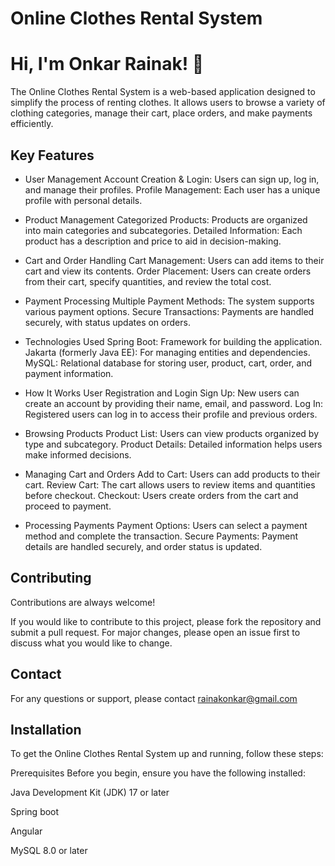 
# Online Clothes Rental System






# Hi, I'm Onkar Rainak! 👋


The Online Clothes Rental System is a web-based application designed to simplify the process of renting clothes. It allows users to browse a variety of clothing categories, manage their cart, place orders, and make payments efficiently.

## Key Features

- User Management
Account Creation & Login: Users can sign up, log in, and manage their profiles.
Profile Management: Each user has a unique profile with personal details.

- Product Management
Categorized Products: Products are organized into main categories and subcategories.
Detailed Information: Each product has a description and price to aid in decision-making.

- Cart and Order Handling
Cart Management: Users can add items to their cart and view its contents.
Order Placement: Users can create orders from their cart, specify quantities, and review the total cost.

- Payment Processing
Multiple Payment Methods: The system supports various payment options.
Secure Transactions: Payments are handled securely, with status updates on orders.

- Technologies Used
Spring Boot: Framework for building the application.
Jakarta (formerly Java EE): For managing entities and dependencies.
MySQL: Relational database for storing user, product, cart, order, and payment information.

- How It Works
User Registration and Login
Sign Up: New users can create an account by providing their name, email, and password.
Log In: Registered users can log in to access their profile and previous orders.

- Browsing Products
Product List: Users can view products organized by type and subcategory.
Product Details: Detailed information helps users make informed decisions.

- Managing Cart and Orders
Add to Cart: Users can add products to their cart.
Review Cart: The cart allows users to review items and quantities before checkout.
Checkout: Users create orders from the cart and proceed to payment.

- Processing Payments
Payment Options: Users can select a payment method and complete the transaction.
Secure Payments: Payment details are handled securely, and order status is updated.

## Contributing

Contributions are always welcome!

If you would like to contribute to this project, please fork the repository and submit a pull request. For major changes, please open an issue first to discuss what you would like to change.
## Contact

For any questions or support, please contact rainakonkar@gmail.com


## Installation

To get the Online Clothes Rental System up and running, follow these steps:

Prerequisites
Before you begin, ensure you have the following installed:

Java Development Kit (JDK) 17 or later

Spring boot

Angular 

MySQL 8.0 or later
